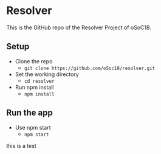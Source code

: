 # Resolver

This is the GitHub repo of the Resolver Project of oSoC18.

## Setup 

* Clone the repo
  * `git clone https://github.com/oSoc18/resolver.git`
* Set the working directory
  * `cd resolver`
* Run npm install
  * `npm install`
  
## Run the app

* Use npm start
  * `npm start`

this is a test 
